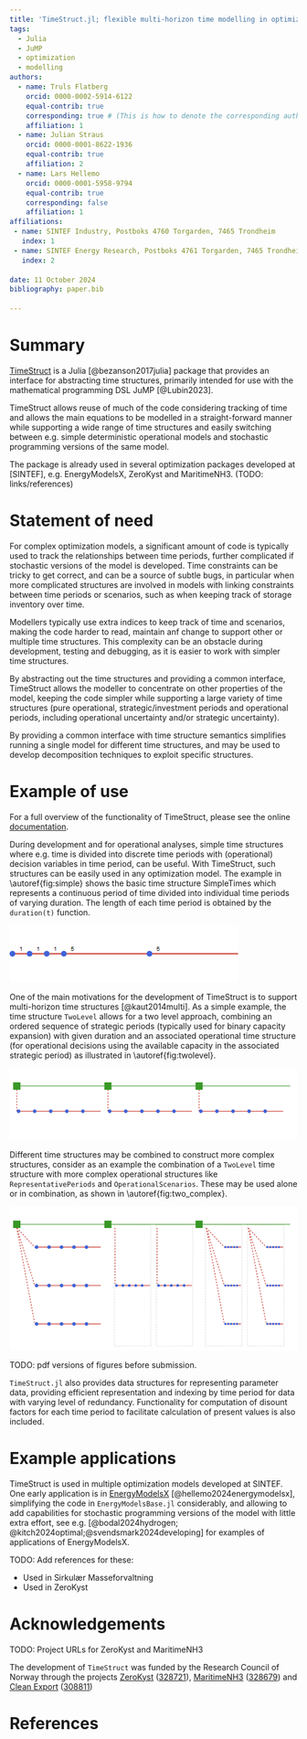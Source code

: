 ```yaml
---
title: 'TimeStruct.jl; flexible multi-horizon time modelling in optimization models'
tags:
  - Julia
  - JuMP
  - optimization
  - modelling
authors:
  - name: Truls Flatberg
    orcid: 0000-0002-5914-6122
    equal-contrib: true
    corresponding: true # (This is how to denote the corresponding author)
    affiliation: 1
  - name: Julian Straus
    orcid: 0000-0001-8622-1936
    equal-contrib: true
    affiliation: 2
  - name: Lars Hellemo
    orcid: 0000-0001-5958-9794
    equal-contrib: true
    corresponding: false
    affiliation: 1
affiliations:
 - name: SINTEF Industry, Postboks 4760 Torgarden, 7465 Trondheim
   index: 1
 - name: SINTEF Energy Research, Postboks 4761 Torgarden, 7465 Trondheim
   index: 2

date: 11 October 2024
bibliography: paper.bib

---
```


# Summary

[TimeStruct](https://github.com/sintefore/TimeStruct.jl) is a Julia [@bezanson2017julia] package that provides an interface for abstracting time structures, primarily intended for use with the mathematical programming DSL JuMP [@Lubin2023].

TimeStruct allows reuse of much of the code considering tracking of time and allows the main equations to be modelled in a straight-forward manner while supporting a wide range of time structures and easily switching between e.g. simple deterministic operational models and stochastic programming versions of the same model.

The package is already used in several optimization packages developed at [SINTEF], e.g. EnergyModelsX, ZeroKyst and MaritimeNH3. (TODO: links/references)

# Statement of need

For complex optimization models, a significant amount of code is typically used to track the relationships between time periods, further complicated if stochastic versions of the model is developed. Time constraints can be tricky to get correct, and can be a source of subtle bugs, in particular when more complicated structures are involved in models with linking constraints between time periods or scenarios, such as when keeping track of storage inventory over time.

Modellers typically use extra indices to keep track of time and scenarios, making the code harder to read, maintain anf change to support other or multiple time structures. This complexity can be an obstacle during development, testing and debugging, as it is easier to work with simpler time structures.

By abstracting out the time structures and providing a common interface, TimeStruct allows the modeller to concentrate on other properties of the model, keeping the code simpler while supporting a large variety of time structures (pure operational, strategic/investment periods and operational periods, including operational uncertainty and/or strategic uncertainty).

By providing a common interface with time structure semantics simplifies running a single model for different time structures, and may be used to develop decomposition techniques to exploit specific structures.

# Example of use

For a full overview of the functionality of TimeStruct, please see the online [documentation](https://sintefore.github.io/TimeStruct.jl/stable/).

During development and for operational analyses, simple time structures where e.g. time is divided into discrete time periods with (operational) decision variables in time period, can be useful. With TimeStruct, such structures can be easily used in any optimization model. The example in \autoref{fig:simple} shows the basic time structure SimpleTimes which represents a continuous period of time divided into individual time periods of varying duration. The length of each time period is obtained by the `duration(t)` function.

![Simple time structure with only operational periods.\label{fig:simple}](simple.png)

One of the main motivations for the development of TimeStruct is to support multi-horizon time structures [@kaut2014multi]. As a simple example, the time structure `TwoLevel` allows for a two level approach, combining an ordered sequence of strategic periods (typically used for binary capacity expansion) with given duration and an associated operational time structure (for operational decisions using the available capacity in the associated strategic period) as illustrated in \autoref{fig:twolevel}.

![A typical two-level time structure.\label{fig:twolevel}](twolevel.png)

Different time structures may be combined to construct more complex structures, consider as an example the combination of a `TwoLevel` time structure with more complex operational structures like `RepresentativePeriods` and `OperationalScenarios`. These may be used alone or in combination, as shown in \autoref{fig:two_complex}.

![A more complex two-level time structure.\label{fig:two_complex}](two_complex.png)

TODO: pdf versions of figures before submission.

`TimeStruct.jl` also provides data structures for representing parameter data, providing efficient representation and indexing by time period for data with varying level of redundancy. Functionality for computation of disount factors for each time period to facilitate calculation of present values is also included.

# Example applications

TimeStruct is used in multiple optimization models developed at SINTEF. One early application is in [EnergyModelsX](https://github.com/EnergyModelsX/) [@hellemo2024energymodelsx], simplifying the code in `EnergyModelsBase.jl` considerably, and allowing to add capabilities for stochastic programming versions of the model with little extra effort, see e.g. [@bodal2024hydrogen; @kitch2024optimal;@svendsmark2024developing] for examples of applications of EnergyModelsX.


TODO: Add references for these:
- Used in Sirkulær Masseforvaltning
- Used in ZeroKyst

# Acknowledgements

TODO: Project URLs for ZeroKyst and MaritimeNH3

The development of `TimeStruct` was funded by the Research Council of Norway through the projects [ZeroKyst]() ([328721](https://prosjektbanken.forskningsradet.no/project/FORISS/328721)), [MaritimeNH3]() ([328679](https://prosjektbanken.forskningsradet.no/project/FORISS/328679)) and [Clean Export](https://www.sintef.no/en/projects/2020/cleanexport/) ([308811](https://prosjektbanken.forskningsradet.no/project/FORISS/308811))

# References
